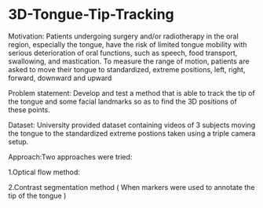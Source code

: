 # 3D-Tongue-Tip-Tracking

Motivation:  Patients undergoing surgery and/or radiotherapy in the oral region, especially the tongue, have the
risk of limited tongue mobility with serious deterioration of oral functions, such as speech, food transport,
swallowing, and mastication. To measure the range of motion, patients are asked to move their tongue to
standardized, extreme positions, left, right, forward, downward and upward

Problem statement: Develop and test a method that is able to track the tip of the tongue and some facial landmarks
so as to find the 3D positions of these points.

Dataset: University provided dataset containing videos of 3 subjects moving the tongue to the standardized extreme postions taken using a triple camera setup. 

Approach:Two approaches were tried:

1.Optical flow method:
  
2.Contrast segmentation method ( When markers were used to annotate the tip of the tongue )
 
 

